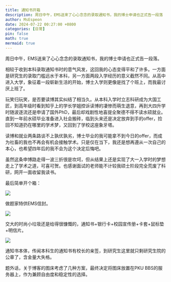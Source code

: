 ```yaml
---
title: 通知书开箱
description: 周日中午，EMS送来了心心念念的录取通知书，我的博士申请也正式告一段落
author: MsEspeon
date: 2024-07-22 00:27:00 +0800
categories: [日常]
pin: false
math: true
mermaid: true
---
```


周日中午，EMS送来了心心念念的录取通知书，我的博士申请也正式告一段落。

相较于收到本科录取通知书时的意气风发，这回我的心态变得平和了许多。一方面是研究生的录取门槛远水于本科，另一方面两段入学经历的意义截然不同。从高中进入大学，象征着一段崭新生活的开始，博士入学则更像是找了个班上，而我最讨厌上班了。

玩笑归玩笑，是否要读博其实纠结了相当久。从本科入学时立志科研成为大国工匠，到高年级时看到知乎上的学长学姐控诉读博的凄惨而萌生退意，再到大四升学时随波逐流还是申请了国外PhD，最后却戏剧性地喜提全聚德不得不读水硕就业。直到一年前水硕毕业准备进入社会搬砖，临到头来还是决定放弃到手的offer，捡回不知道扔在哪里的学术梦，又回到了学校这座象牙塔。

读博和就业两条路谈不上孰优孰劣，博士毕业的我可能拿不到今日的offer，而成为社畜的我也不再会有机会接触学术。只是仅在当下，我还是想再遵从一次自己的本心，也希望四年后的我不会为这个决定后悔吧。

虽然这条申博路走得一波三折很是坎坷，但从结果上还是实现了大一入学时的梦想走上了学术之道，可喜可贺。也感谢面试的老师能不计较我硕士阶段完全荒废了科研，网开一面收留我读书。

最后简单开个箱：

![](https://bbs.pku.edu.cn/attach/68/8b/688b10dd0eb78190/IMG_9664.jpeg)

做题家特供EMS信封。

![](https://bbs.pku.edu.cn/attach/f0/53/f053b7135eb08500/IMG_9669.jpeg)

交大的时尚小垃圾还是给得很慷慨的，通知书+银行卡+校园宣传册+卡套+鼠标垫+明信片。

![](https://bbs.pku.edu.cn/attach/e8/9a/e89aa12404ca8069/IMG_9674.jpeg)

通知书本体，传闻本科生的通知书有校长的亲签，到研究生这里就只剩研究生院的公章了，含金量大失格。

题外话，关于博客的图床考虑了几种方案，最终决定将图床放置在PKU BBS的服务器上，作为兼顾自由度和稳定性的选择。